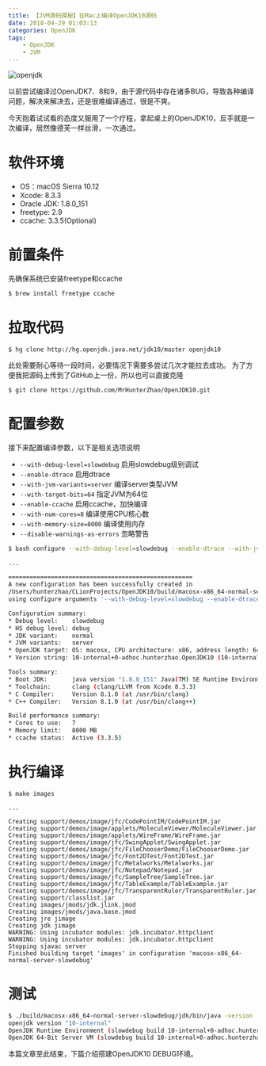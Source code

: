 ```yaml
---
title: 【JVM源码探秘】在Mac上编译OpenJDK10源码
date: 2018-04-29 01:03:13
categories: OpenJDK
tags:
    - OpenJDK
    - JVM
---
```


![openjdk](/images/post/2018/04/29/openjdk-logo.jpg)

以前尝试编译过OpenJDK7、8和9，由于源代码中存在诸多BUG，导致各种编译问题，解决来解决去，还是很难编译通过，很是不爽。

今天抱着试试看的态度又服用了一个疗程，拿起桌上的OpenJDK10，反手就是一次编译，居然像德芙一样丝滑，一次通过。

<!-- more -->
# 软件环境
- OS：macOS Sierra 10.12
- Xcode: 8.3.3
- Oracle JDK: 1.8.0_151
- freetype: 2.9
- ccache: 3.3.5(Optional)

# 前置条件
先确保系统已安装freetype和ccache
```bash
$ brew install freetype ccache
```

# 拉取代码
```
$ hg clone http://hg.openjdk.java.net/jdk10/master openjdk10
```
此处需要耐心等待一段时间，必要情况下需要多尝试几次才能拉去成功。
为了方便我把源码上传到了GitHub上一份，所以也可以直接克隆
```
$ git clone https://github.com/MrHunterZhao/OpenJDK10.git
```



# 配置参数

接下来配置编译参数，以下是相关选项说明
- `--with-debug-level=slowdebug` 启用slowdebug级别调试
- `--enable-dtrace` 启用dtrace
- `--with-jvm-variants=server` 编译server类型JVM
- `--with-target-bits=64` 指定JVM为64位
- `--enable-ccache` 启用ccache，加快编译
- `--with-num-cores=8` 编译使用CPU核心数
- `--with-memory-size=8000` 编译使用内存
- `--disable-warnings-as-errors` 忽略警告 

```bash
$ bash configure --with-debug-level=slowdebug --enable-dtrace --with-jvm-variants=server --with-target-bits=64 --enable-ccache --with-num-cores=8 --with-memory-size=8000  --disable-warnings-as-errors

...

====================================================
A new configuration has been successfully created in
/Users/hunterzhao/CLionProjects/OpenJDK10/build/macosx-x86_64-normal-server-slowdebug
using configure arguments '--with-debug-level=slowdebug --enable-dtrace --with-jvm-variants=server --with-target-bits=64 --enable-ccache --with-num-cores=8 --with-memory-size=8000 --disable-warnings-as-errors'.

Configuration summary:
* Debug level:    slowdebug
* HS debug level: debug
* JDK variant:    normal
* JVM variants:   server
* OpenJDK target: OS: macosx, CPU architecture: x86, address length: 64
* Version string: 10-internal+0-adhoc.hunterzhao.OpenJDK10 (10-internal)

Tools summary:
* Boot JDK:       java version "1.8.0_151" Java(TM) SE Runtime Environment (build 1.8.0_151-b12) Java HotSpot(TM) 64-Bit Server VM (build 25.151-b12, mixed mode)  (at /Library/Java/JavaVirtualMachines/jdk1.8.0_151.jdk/Contents/Home)
* Toolchain:      clang (clang/LLVM from Xcode 8.3.3)
* C Compiler:     Version 8.1.0 (at /usr/bin/clang)
* C++ Compiler:   Version 8.1.0 (at /usr/bin/clang++)

Build performance summary:
* Cores to use:   7
* Memory limit:   8000 MB
* ccache status:  Active (3.3.5)
```




# 执行编译
```
$ make images

...

Creating support/demos/image/jfc/CodePointIM/CodePointIM.jar
Creating support/demos/image/applets/MoleculeViewer/MoleculeViewer.jar
Creating support/demos/image/applets/WireFrame/WireFrame.jar
Creating support/demos/image/jfc/SwingApplet/SwingApplet.jar
Creating support/demos/image/jfc/FileChooserDemo/FileChooserDemo.jar
Creating support/demos/image/jfc/Font2DTest/Font2DTest.jar
Creating support/demos/image/jfc/Metalworks/Metalworks.jar
Creating support/demos/image/jfc/Notepad/Notepad.jar
Creating support/demos/image/jfc/SampleTree/SampleTree.jar
Creating support/demos/image/jfc/TableExample/TableExample.jar
Creating support/demos/image/jfc/TransparentRuler/TransparentRuler.jar
Creating support/classlist.jar
Creating images/jmods/jdk.jlink.jmod
Creating images/jmods/java.base.jmod
Creating jre jimage
Creating jdk jimage
WARNING: Using incubator modules: jdk.incubator.httpclient
WARNING: Using incubator modules: jdk.incubator.httpclient
Stopping sjavac server
Finished building target 'images' in configuration 'macosx-x86_64-normal-server-slowdebug'
```


# 测试

```bash
$ ./build/macosx-x86_64-normal-server-slowdebug/jdk/bin/java -version
openjdk version "10-internal"
OpenJDK Runtime Environment (slowdebug build 10-internal+0-adhoc.hunterzhao.OpenJDK10)
OpenJDK 64-Bit Server VM (slowdebug build 10-internal+0-adhoc.hunterzhao.OpenJDK10, mixed mode)
```


本篇文章至此结束，下篇介绍搭建OpenJDK10 DEBUG环境。